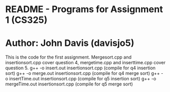 # README - Programs for Assignment 1 (CS325)
# Author: John Davis (davisjo5)
This is the code for the first assignment. Mergesort.cpp and insertionsort.cpp cover question 4, mergetime.cpp and inserttime.cpp cover question 5.
  g++ -o insert.out insertionsort.cpp (compile for q4 insertion sort)
  g++ -o merge.out insertionsort.cpp (compile for q4 merge sort)
  g++ -o insertTime.out insertionsort.cpp (compile for q5 insertion sort)
  g++ -o mergeTime.out insertionsort.cpp (compile for q5 merge sort)

